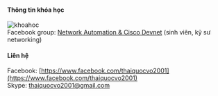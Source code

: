#### Thông tin khóa học
![khoahoc](https://scontent.fsgn2-1.fna.fbcdn.net/v/t1.0-9/132065720_1135071573617891_8160983629105542981_o.jpg?_nc_cat=107&ccb=2&_nc_sid=825194&_nc_ohc=A5RdLHXcudAAX8dh6HC&_nc_ht=scontent.fsgn2-1.fna&oh=44c9f3de774593fb5137aa10a545af85&oe=600BBD0C)  
Facebook group: [Network Automation & Cisco Devnet](https://www.facebook.com/groups/networkautomation2001/) (sinh viên, kỹ sư networking)        

#### Liên hệ
Facebook: [https://www.facebook.com/thaiquocvo2001](https://www.facebook.com/thaiquocvo2001)          
Skype: thaiquocvo2001@gmail.com   
